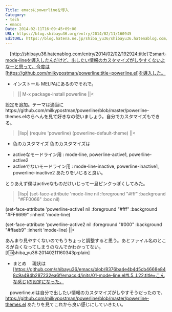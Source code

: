 ```yaml
---
Title: emacsにpowerlineを導入
Category:
- tech
- emacs
Date: 2014-02-11T16:09:45+09:00
URL: https://blog.shibayu36.org/entry/2014/02/11/160945
EditURL: https://blog.hatena.ne.jp/shiba_yu36/shibayu36.hatenablog.com/atom/entry/12921228815718223041
---
```


　[http://shibayu36.hatenablog.com/entry/2014/02/02/192924:title]でsmart-mode-lineを導入したんだけど、出したい情報のカスタマイズがしやすくないよなーと思って、今度は[https://github.com/milkypostman/powerline:title=powerline.el]を導入した。


* インストール
MELPAにあるのでそれで。
>||
M-x package-install powerline
||<

設定を追加。テーマは適当にhttps://github.com/milkypostman/powerline/blob/master/powerline-themes.elのらへんを見て好きなの使いましょう。自分でカスタマイズもできる。
>|lisp|
(require 'powerline)
(powerline-default-theme)
||<


* 色のカスタマイズ
色のカスタマイズは
- activeなモードライン用 : mode-line, powerline-active1, powerline-active2
- activeでないモードライン用 : mode-line-inactive, powerline-inactive1, powerline-inactive2
あたりをいじると良い。

とりあえず僕はactiveなものだけいじって一旦ピンクっぽくしてみた。
>|lisp|
(set-face-attribute 'mode-line nil
                    :foreground "#fff"
                    :background "#FF0066"
                    :box nil)

(set-face-attribute 'powerline-active1 nil
                    :foreground "#fff"
                    :background "#FF6699"
                    :inherit 'mode-line)

(set-face-attribute 'powerline-active2 nil
                    :foreground "#000"
                    :background "#ffaeb9"
                    :inherit 'mode-line)
||<

あんまり見やすくないのでもうちょっと調整すると思う。あとファイル名のところが白くなってしまうのなんでかわかってない。
[f:id:shiba_yu36:20140211160343p:plain]


* まとめ
　現状は[https://github.com/shibayu36/emacs/blob/8376ba4e4b4d5cb4668e848c9a494b287232ea6f/emacs.d/inits/01-mode-line.el#L5..L22:title=こんな感じ]の設定になった。

　powerline.elは自分で出したい情報のカスタマイズがしやすそうだったので、https://github.com/milkypostman/powerline/blob/master/powerline-themes.el あたりを見てこれから良い感じにしていきたい。
